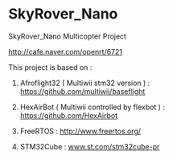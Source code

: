 SkyRover_Nano
=============

SkyRover_Nano Multicopter Project 

http://cafe.naver.com/openrt/6721


This project is based on :

1. Afroflight32 ( Multiwii stm32 version )
  : https://github.com/multiwii/baseflight

2. HexAirBot ( Multiwii controlled by flexbot )
  : https://github.com/HexAirbot

3. FreeRTOS
  : http://www.freertos.org/

4. STM32Cube
  : www.st.com/stm32cube-pr
